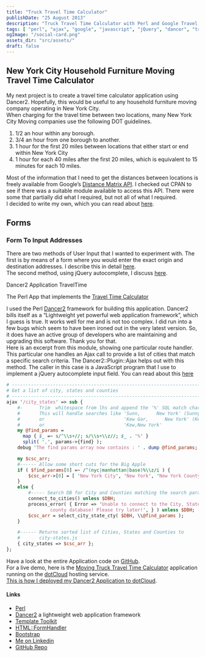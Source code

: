 ```yaml
---
title: "Truck Travel Time Calculator"
publishDate: "25 August 2013"
description: "Truck Travel Time Calculator with Perl and Google Travel Time Matrix"
tags: [ "perl", "ajax", "google", "javascript", "jQuery", "dancer", "traveltime"]
ogImage: "/social-card.png"
assets_dir: "src/assets/"
draft: false
---
```


## New York City Household Furniture Moving Travel Time Calculator

My next project is to create a travel time calculator application using Dancer2. Hopefully, this would be useful to any household furniture moving company operating in New York City.  
When charging for the travel time between two locations, many New York City Moving companies use the following DOT guidelines.

1. 1/2 an hour within any borough.
2. 3/4 an hour from one borough to another.
3. 1 hour for the first 20 miles between locations that either start or end within New York City
4. 1 hour for each 40 miles after the first 20 miles, which is equivalent to 15 minutes for each 10 miles.

Most of the information that I need to get the distances between locations is freely available from Google’s [Distance Matrix API](https://developers.google.com/maps/documentation/distancematrix/ "Google Distance Matrix API"). I checked out CPAN to see if there was a suitable module available to access this API. There were some that partially did what I required, but not all of what I required.  
I decided to write my own, which you can read about [here](https://www.aibistin.com/?p=290 "Google Distance Matrix API Module Story").

## Forms

### Form To Input Addresses

There are two methods of User Input that I wanted to experiment with. The first is by means of a form where you would enter the exact origin and destination addresses. I describe this in detail [here](https://www.aibistin.com/?p=427 "FormHandler Address Form Post").  
The second method, using jQuery autocomplete, I discuss [here](https://www.aibistin.com/?p=389 "Bootstrap Typeahead Post").

Dancer2 Application TravelTime

The Perl App that implements the [Travel Time Calculator](https://github.com/aibistin/TravelTime "TravelTime")

I used the Perl [Dancer2](https://metacpan.org/module/Dancer2) framework for building this application. Dancer2 bills itself as a “Lightweight yet powerful web application framework”, which I guess is true. It works well for me and is not too complex. I did run into a few bugs which seem to have been ironed out in the very latest version. So, it does have an active group of developers who are maintaining and upgrading this software. Thank you for that.  
Here is an excerpt from this module, showing one particular route handler. This particular one handles an Ajax call to provide a list of cities that match a specific search criteria. The Dancer2::Plugin::Ajax helps out with this method. The caller in this case is a JavaScript program that I use to implement a jQuery autocomplete input field. You can read about this [here](https://www.aibistin.com/?p=389  "City State County Ajax call using Bootstrap Typeahead")

```perl title="Dancer2 ajax handler"
# -------------------------------------------------------------------------------
# Get a list of city, states and counties
# -------------------------------------------------------------------------------
ajax '/city_states' => sub {
    #-      Trim  whitespace from lhs and append the '%' SQL match char.
    #       This will handle searches like 'Sunn,      New York' (Sunnyside, New York)
    #       or                             'Kew Gar,      New York' (Kew Gardens,  New York)
    #       or                             'Kew,New York'
    my @find_params =
      map { $_ =~ s/^\\s+//; s/\\s+\\z//; $_ . '%' }
      split( ',', params->{find} );
    debug 'The find params array now contains : ' . dump @find_params;

    my $csc_arr;
    #------ Allow some short cuts for the Big Apple
    if ( $find_params[0] =~ /^(nyc|manhattan|base)%\\z/i ) {
        $csc_arr->[0] = [ 'New York City', 'New York', 'New York County' ];
    }
    else {
        #----- Search DB for City and Counties matching the search params.
        connect_to_cities() unless $DBH;
        process_error( { Error => 'Unable to connect to the City, State,
                county database! Please try later!', } ) unless $DBH;
        $csc_arr = select_city_state_cty( $DBH, \\@find_params );
    }

    #------ Returns sorted list of Cities, States and Counties to
    #       city-states.js
    { city_states => $csc_arr };
};
```

Have a look at the entire Application code on [GitHub](https://github.com/aibistin/TravelTime "TravelTime Dancer2 web application").  
For a live demo, here is the [Moving Truck Travel Time Calculator](http://www.carryonmoving.net/quick "CarryOnMoving.net") application running on the [dotCloud](https://www.dotcloud.com/ "dotCloud") hosting service.  
[This is how I deployed my Dancer2 Application to dotCloud](http://www.aibistin.com/posts/000010_deploying_to_dot_cloud/  "Deploy To dotCloud").

#### Links

- [Perl](http://www.perl.org)
- [Dancer2](https://metacpan.org/module/Dancer2) a lightweight web application framework
- [Template Toolkit](https://metacpan.org/pod/Template::Toolkit)
- [HTML::FormHandler](https://metacpan.org/pod/HTML::FormHandler)
- [Bootstrap](https://getbootstrap.com/1.0.0/)
- [Me on Linkedin](https://www.linkedin.com/in/austin-kenny-87515311/)  
- [GitHub Repo](https://github.com/aibistin/Mover-Form-Travel-Matrix)
